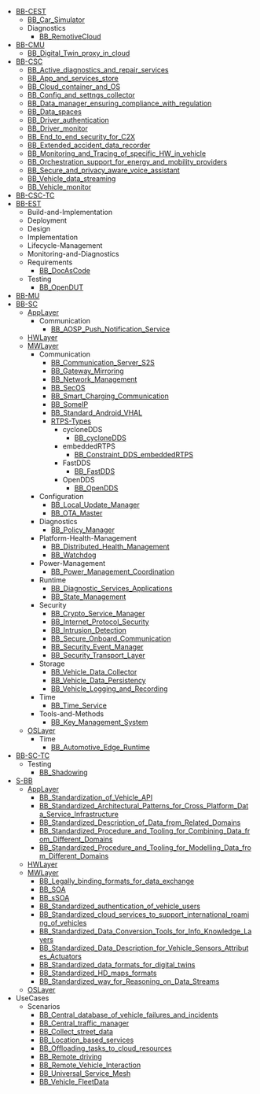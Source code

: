 - [BB-CEST](/WorkInProgress/BB-CEST/README.md)
    - [BB_Car_Simulator](/WorkInProgress/BB-CEST/BB_Car_Simulator.md)
    - Diagnostics
        - [BB_RemotiveCloud](/WorkInProgress/BB-CEST/Diagnostics/BB_RemotiveCloud.md)
- [BB-CMU](/WorkInProgress/BB-CMU/README.md)
    - [BB_Digital_Twin_proxy_in_cloud](/WorkInProgress/BB-CMU/BB_Digital_Twin_proxy_in_cloud.md)
- [BB-CSC](/WorkInProgress/BB-CSC/README.md)
    - [BB_Active_diagnostics_and_repair_services](/WorkInProgress/BB-CSC/BB_Active_diagnostics_and_repair_services.md)
    - [BB_App_and_services_store](/WorkInProgress/BB-CSC/BB_App_and_services_store.md)
    - [BB_Cloud_container_and_OS](/WorkInProgress/BB-CSC/BB_Cloud_container_and_OS.md)
    - [BB_Config_and_settngs_collector](/WorkInProgress/BB-CSC/BB_Config_and_settngs_collector.md)
    - [BB_Data_manager_ensuring_compliance_with_regulation](/WorkInProgress/BB-CSC/BB_Data_manager_ensuring_compliance_with_regulation.md)
    - [BB_Data_spaces](/WorkInProgress/BB-CSC/BB_Data_spaces.md)
    - [BB_Driver_authentication](/WorkInProgress/BB-CSC/BB_Driver_authentication.md)
    - [BB_Driver_monitor](/WorkInProgress/BB-CSC/BB_Driver_monitor.md)
    - [BB_End_to_end_security_for_C2X](/WorkInProgress/BB-CSC/BB_End_to_end_security_for_C2X.md)
    - [BB_Extended_accident_data_recorder](/WorkInProgress/BB-CSC/BB_Extended_accident_data_recorder.md)
    - [BB_Monitoring_and_Tracing_of_specific_HW_in_vehicle](/WorkInProgress/BB-CSC/BB_Monitoring_and_Tracing_of_specific_HW_in_vehicle.md)
    - [BB_Orchestration_support_for_energy_and_mobility_providers](/WorkInProgress/BB-CSC/BB_Orchestration_support_for_energy_and_mobility_providers.md)
    - [BB_Secure_and_privacy_aware_voice_assistant](/WorkInProgress/BB-CSC/BB_Secure_and_privacy_aware_voice_assistant.md)
    - [BB_Vehicle_data_streaming](/WorkInProgress/BB-CSC/BB_Vehicle_data_streaming.md)
    - [BB_Vehicle_monitor](/WorkInProgress/BB-CSC/BB_Vehicle_monitor.md)
- [BB-CSC-TC](/WorkInProgress/BB-CSC-TC/README.md)
- [BB-EST](/WorkInProgress/BB-EST/README.md)
    - Build-and-Implementation
    - Deployment
    - Design
    - Implementation
    - Lifecycle-Management
    - Monitoring-and-Diagnostics
    - Requirements
        - [BB_DocAsCode](/WorkInProgress/BB-EST/Requirements/BB_DocAsCode.md)
    - Testing
        - [BB_OpenDUT](/WorkInProgress/BB-EST/Testing/BB_OpenDUT.md)
- [BB-MU](/WorkInProgress/BB-MU/README.md)
- [BB-SC](/WorkInProgress/BB-SC/README.md)
    - [AppLayer](/WorkInProgress/BB-SC/AppLayer/README.md)
        - Communication
            - [BB_AOSP_Push_Notification_Service](/WorkInProgress/BB-SC/AppLayer/Communication/BB_AOSP_Push_Notification_Service.md)
    - [HWLayer](/WorkInProgress/BB-SC/HWLayer/README.md)
    - [MWLayer](/WorkInProgress/BB-SC/MWLayer/README.md)
        - Communication
            - [BB_Communication_Server_S2S](/WorkInProgress/BB-SC/MWLayer/Communication/BB_Communication_Server_S2S.md)
            - [BB_Gateway_Mirroring](/WorkInProgress/BB-SC/MWLayer/Communication/BB_Gateway_Mirroring.md)
            - [BB_Network_Management](/WorkInProgress/BB-SC/MWLayer/Communication/BB_Network_Management.md)
            - [BB_SecOS](/WorkInProgress/BB-SC/MWLayer/Communication/BB_SecOS.md)
            - [BB_Smart_Charging_Communication](/WorkInProgress/BB-SC/MWLayer/Communication/BB_Smart_Charging_Communication.md)
            - [BB_SomeIP](/WorkInProgress/BB-SC/MWLayer/Communication/BB_SomeIP.md)
            - [BB_Standard_Android_VHAL](/WorkInProgress/BB-SC/MWLayer/Communication/BB_Standard_Android_VHAL.md)
            - [RTPS-Types](/WorkInProgress/BB-SC/MWLayer/Communication/RTPS-Types/RTPS-Types.md)
                - cycloneDDS
                    - [BB_cycloneDDS](/WorkInProgress/BB-SC/MWLayer/Communication/RTPS-Types/cycloneDDS/BB_cycloneDDS.md)
                - embeddedRTPS
                    - [BB_Constraint_DDS_embeddedRTPS](/WorkInProgress/BB-SC/MWLayer/Communication/RTPS-Types/embeddedRTPS/BB_Constraint_DDS_embeddedRTPS.md)
                - FastDDS
                    - [BB_FastDDS](/WorkInProgress/BB-SC/MWLayer/Communication/RTPS-Types/FastDDS/BB_FastDDS.md)
                - OpenDDS
                    - [BB_OpenDDS](/WorkInProgress/BB-SC/MWLayer/Communication/RTPS-Types/OpenDDS/BB_OpenDDS.md)
        - Configuration
            - [BB_Local_Update_Manager](/WorkInProgress/BB-SC/MWLayer/Configuration/BB_Local_Update_Manager.md)
            - [BB_OTA_Master](/WorkInProgress/BB-SC/MWLayer/Configuration/BB_OTA_Master.md)
        - Diagnostics
            - [BB_Policy_Manager](/WorkInProgress/BB-SC/MWLayer/Diagnostics/BB_Policy_Manager.md)
        - Platform-Health-Management
            - [BB_Distributed_Health_Management](/WorkInProgress/BB-SC/MWLayer/Platform-Health-Management/BB_Distributed_Health_Management.md)
            - [BB_Watchdog](/WorkInProgress/BB-SC/MWLayer/Platform-Health-Management/BB_Watchdog.md)
        - Power-Management
            - [BB_Power_Management_Coordination](/WorkInProgress/BB-SC/MWLayer/Power-Management/BB_Power_Management_Coordination.md)
        - Runtime
            - [BB_Diagnostic_Services_Applications](/WorkInProgress/BB-SC/MWLayer/Runtime/BB_Diagnostic_Services_Applications.md)
            - [BB_State_Management](/WorkInProgress/BB-SC/MWLayer/Runtime/BB_State_Management.md)
        - Security
            - [BB_Crypto_Service_Manager](/WorkInProgress/BB-SC/MWLayer/Security/BB_Crypto_Service_Manager.md)
            - [BB_Internet_Protocol_Security](/WorkInProgress/BB-SC/MWLayer/Security/BB_Internet_Protocol_Security.md)
            - [BB_Intrusion_Detection](/WorkInProgress/BB-SC/MWLayer/Security/BB_Intrusion_Detection.md)
            - [BB_Secure_Onboard_Communication](/WorkInProgress/BB-SC/MWLayer/Security/BB_Secure_Onboard_Communication.md)
            - [BB_Security_Event_Manager](/WorkInProgress/BB-SC/MWLayer/Security/BB_Security_Event_Manager.md)
            - [BB_Security_Transport_Layer](/WorkInProgress/BB-SC/MWLayer/Security/BB_Security_Transport_Layer.md)
        - Storage
            - [BB_Vehicle_Data_Collector](/WorkInProgress/BB-SC/MWLayer/Storage/BB_Vehicle_Data_Collector.md)
            - [BB_Vehicle_Data_Persistency](/WorkInProgress/BB-SC/MWLayer/Storage/BB_Vehicle_Data_Persistency.md)
            - [BB_Vehicle_Logging_and_Recording](/WorkInProgress/BB-SC/MWLayer/Storage/BB_Vehicle_Logging_and_Recording.md)
        - Time
            - [BB_Time_Service](/WorkInProgress/BB-SC/MWLayer/Time/BB_Time_Service.md)
        - Tools-and-Methods
            - [BB_Key_Management_System](/WorkInProgress/BB-SC/MWLayer/Tools-and-Methods/BB_Key_Management_System.md)
    - [OSLayer](/WorkInProgress/BB-SC/OSLayer/README.md)
        - Time
            - [BB_Automotive_Edge_Runtime](/WorkInProgress/BB-SC/OSLayer/Time/BB_Automotive_Edge_Runtime.md)
- [BB-SC-TC](/WorkInProgress/BB-SC-TC/README.md)
    - Testing
        - [BB_Shadowing](/WorkInProgress/BB-SC-TC/Testing/BB_Shadowing.md)
- [S-BB](/WorkInProgress/S-BB/README.md)
    - [AppLayer](/WorkInProgress/S-BB/AppLayer/README.md)
        - [BB_Standardization_of_Vehicle_API](/WorkInProgress/S-BB/AppLayer/BB_Standardization_of_Vehicle_API.md)
        - [BB_Standardized_Architectural_Patterns_for_Cross_Platform_Data_Service_Infrastructure](/WorkInProgress/S-BB/AppLayer/BB_Standardized_Architectural_Patterns_for_Cross_Platform_Data_Service_Infrastructure.md)
        - [BB_Standardized_Description_of_Data_from_Related_Domains](/WorkInProgress/S-BB/AppLayer/BB_Standardized_Description_of_Data_from_Related_Domains.md)
        - [BB_Standardized_Procedure_and_Tooling_for_Combining_Data_from_Different_Domains](/WorkInProgress/S-BB/AppLayer/BB_Standardized_Procedure_and_Tooling_for_Combining_Data_from_Different_Domains.md)
        - [BB_Standardized_Procedure_and_Tooling_for_Modelling_Data_from_Different_Domains](/WorkInProgress/S-BB/AppLayer/BB_Standardized_Procedure_and_Tooling_for_Modelling_Data_from_Different_Domains.md)
    - [HWLayer](/WorkInProgress/S-BB/HWLayer/README.md)
    - [MWLayer](/WorkInProgress/S-BB/MWLayer/README.md)
        - [BB_Legally_binding_formats_for_data_exchange](/WorkInProgress/S-BB/MWLayer/BB_Legally_binding_formats_for_data_exchange.md)
        - [BB_SOA](/WorkInProgress/S-BB/MWLayer/BB_SOA.md)
        - [BB_sSOA](/WorkInProgress/S-BB/MWLayer/BB_sSOA.md)
        - [BB_Standardized_authentication_of_vehicle_users](/WorkInProgress/S-BB/MWLayer/BB_Standardized_authentication_of_vehicle_users.md)
        - [BB_Standardized_cloud_services_to_support_international_roaming_of_vehicles](/WorkInProgress/S-BB/MWLayer/BB_Standardized_cloud_services_to_support_international_roaming_of_vehicles.md)
        - [BB_Standardized_Data_Conversion_Tools_for_Info_Knowledge_Layers](/WorkInProgress/S-BB/MWLayer/BB_Standardized_Data_Conversion_Tools_for_Info_Knowledge_Layers.md)
        - [BB_Standardized_Data_Description_for_Vehicle_Sensors_Attributes_Actuators](/WorkInProgress/S-BB/MWLayer/BB_Standardized_Data_Description_for_Vehicle_Sensors_Attributes_Actuators.md)
        - [BB_Standardized_data_formats_for_digital_twins](/WorkInProgress/S-BB/MWLayer/BB_Standardized_data_formats_for_digital_twins.md)
        - [BB_Standardized_HD_maps_formats](/WorkInProgress/S-BB/MWLayer/BB_Standardized_HD_maps_formats.md)
        - [BB_Standardized_way_for_Reasoning_on_Data_Streams](/WorkInProgress/S-BB/MWLayer/BB_Standardized_way_for_Reasoning_on_Data_Streams.md)
    - [OSLayer](/WorkInProgress/S-BB/OSLayer/README.md)
- UseCases
    - Scenarios
        - [BB_Central_database_of_vehicle_failures_and_incidents](/WorkInProgress/UseCases/Scenarios/BB_Central_database_of_vehicle_failures_and_incidents.md)
        - [BB_Central_traffic_manager](/WorkInProgress/UseCases/Scenarios/BB_Central_traffic_manager.md)
        - [BB_Collect_street_data](/WorkInProgress/UseCases/Scenarios/BB_Collect_street_data.md)
        - [BB_Location_based_services](/WorkInProgress/UseCases/Scenarios/BB_Location_based_services.md)
        - [BB_Offloading_tasks_to_cloud_resources](/WorkInProgress/UseCases/Scenarios/BB_Offloading_tasks_to_cloud_resources.md)
        - [BB_Remote_driving](/WorkInProgress/UseCases/Scenarios/BB_Remote_driving.md)
        - [BB_Remote_Vehicle_Interaction](/WorkInProgress/UseCases/Scenarios/BB_Remote_Vehicle_Interaction.md)
        - [BB_Universal_Service_Mesh](/WorkInProgress/UseCases/Scenarios/BB_Universal_Service_Mesh.md)
        - [BB_Vehicle_FleetData](/WorkInProgress/UseCases/Scenarios/BB_Vehicle_FleetData.md)
